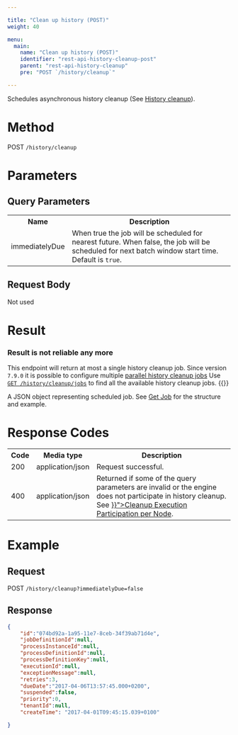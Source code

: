 ```yaml
---

title: "Clean up history (POST)"
weight: 40

menu:
  main:
    name: "Clean up history (POST)"
    identifier: "rest-api-history-cleanup-post"
    parent: "rest-api-history-cleanup"
    pre: "POST `/history/cleanup`"

---
```


Schedules asynchronous history cleanup (See [History cleanup](../../user-guide/process-engine/history.md#history-cleanup">}})).


# Method

POST `/history/cleanup`


# Parameters

## Query Parameters

<table class="table table-striped">
  <tr>
    <th>Name</th>
    <th>Description</th>
  </tr>
  <tr>
    <td>immediatelyDue</td>
    <td>When true the job will be scheduled for nearest future. When false, the job will be scheduled for next batch window start time. Default is <code>true</code>.</td>
  </tr>
</table>


## Request Body

Not used

# Result

### Result is not reliable any more
  This endpoint will return at most a single history cleanup job. Since version `7.9.0` it is possible 
  to configure multiple [parallel history cleanup jobs](../../user-guide/process-engine/history.md#parallel-execution)
  Use [`GET /history/cleanup/jobs`](../../reference/rest/history/history-cleanup/get-history-cleanup-jobs.md) 
  to find all the available history cleanup jobs.
{{</note>}}

A JSON object representing scheduled job.
See [Get Job](../../reference/rest/job/get.md#result) for the structure and example.

# Response Codes

<table class="table table-striped">
  <tr>
    <th>Code</th>
    <th>Media type</th>
    <th>Description</th>
  </tr>
  <tr>
    <td>200</td>
    <td>application/json</td>
    <td>Request successful.</td>
  </tr>
  <tr>
    <td>400</td>
    <td>application/json</td>
    <td>
      Returned if some of the query parameters are invalid or the engine does not participate in history cleanup.
      See <a href="../../user-guide/process-engine/history.md#cleanup-execution-participation-per-node" >}}">Cleanup Execution Participation per Node</a>.
    </td>
  </tr>
</table>

# Example

## Request

POST `/history/cleanup?immediatelyDue=false`

## Response

```json
{
    "id":"074bd92a-1a95-11e7-8ceb-34f39ab71d4e",
    "jobDefinitionId":null,
    "processInstanceId":null,
    "processDefinitionId":null,
    "processDefinitionKey":null,
    "executionId":null,
    "exceptionMessage":null,
    "retries":3,
    "dueDate":"2017-04-06T13:57:45.000+0200",
    "suspended":false,
    "priority":0,
    "tenantId":null,
    "createTime": "2017-04-01T09:45:15.039+0100"

}
```

